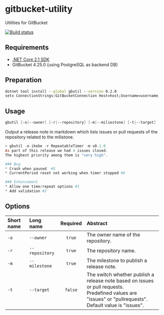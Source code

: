 # gitbucket-utility
Utilities for GitBucket  

[![Build status](https://ci.appveyor.com/api/projects/status/q1hfisqpa09662l5/?svg=true)](https://ci.appveyor.com/project/SIkebe/gitbucket-utility/)


## Requirements
* [.NET Core 2.1 SDK](https://www.microsoft.com/net/download/windows)
* GitBucket 4.25.0 (using PostgreSQL as backend DB)

## Preparation
```cmd
dotnet tool install --global gbutil --version 0.2.0
setx ConnectionStrings:GitBucketConnection Host=host;Username=username;Password=password;Database=gitbucket
```

## Usage
```powershell
gbutil [-o|--owner] [-r|--repository] [-m|--miliestone] [-t|--target]
```
Output a release note in markdown which lists issues or pull requests of the repository related to the milistone.

```powershell
> gbutil -o ikebe -r RepeatableTimer -m v0.1.0
As part of this release we had 4 issues closed.
The highest priority among them is "very high".

### Bug
* Crash when paused  #5
* CurrentPeriod reset not working when timer stopped #6

### Enhancement
* Allow one time/repeat options #1
* Add validation #3
```

## Options
|Short name|Long name|Required|Abstract|
|:-|:-|:-:|:-|
|`-o`|`--owner`|`true`|The owner name of the repository.|
|`-r`|`--repository`|`true`|The repository name.|
|`-m`|`--milestone`|`true`|The milestone to publish a release note.|
|`-t`|`--target`|`false`|The switch whether publish a release note based on issues or pull requests.<br>Predefined values are "issues" or "pullrequests".<br> Default value is "issues".|
